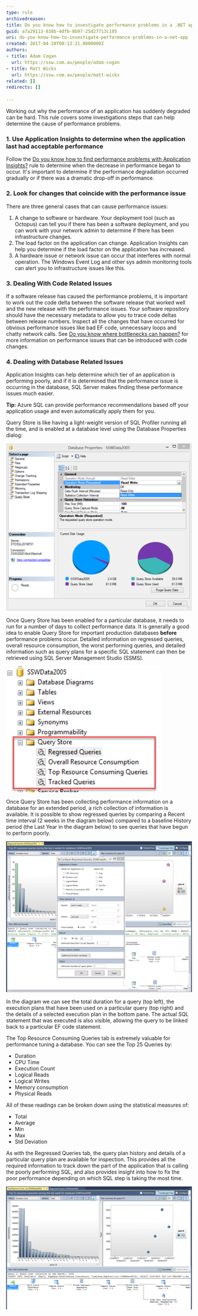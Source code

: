 ```yaml
---
type: rule
archivedreason: 
title: Do you know how to investigate performance problems in a .NET app?
guid: a7a29113-838b-4dfb-8b97-25d27713c195
uri: do-you-know-how-to-investigate-performance-problems-in-a-net-app
created: 2017-04-20T00:13:21.0000000Z
authors:
- title: Adam Cogan
  url: https://ssw.com.au/people/adam-cogan
- title: Matt Wicks
  url: https://ssw.com.au/people/matt-wicks
related: []
redirects: []

---
```


Working out why the performance of an application has suddenly degraded can be hard.  This rule covers some investigations steps that can help determine the cause of performance problems.

<!--endintro-->

### 1. Use Application Insights to determine when the application last had acceptable performance 

Follow the [Do you know how to find performance problems with Application Insights?](/do-you-know-how-to-find-performance-problems-with-application-insights) rule to determine when the decrease in performance began to occur. It's important to determine if the performance degradation occurred gradually or if there was a dramatic drop-off in performance.

### 2. Look for changes that coincide with the performance issue


There are three general cases that can cause performance issues:

1. A change to software or hardware.  Your deployment tool (such as Octopus) can tell you if there has been a software deployment, and you can work with your network admin to determine if there has been infrastructure changes.
2. The load factor on the application can change.  Application Insights can help you determine if the load factor on the application has increased.
3. A hardware issue or network issue can occur that interferes with normal operation.  The Windows Event Log and other sys admin monitoring tools can alert you to infrastructure issues like this.


### 3. Dealing With Code Related Issues


If a software release has caused the performance problems, it is important to work out the code delta between the software release that worked well and the new release with the performance issues.  Your software repository should have the necessary metadata to allow you to trace code deltas between release numbers.  Inspect all the changes that have occurred for obvious performance issues like bad EF code, unnecessary loops and chatty network calls.  See [Do you know where bottlenecks can happen?](/where-bottlenecks-can-happen) for more information on performance issues that can be introduced with code changes.

### 4. Dealing with Database Related Issues


Application Insights can help determine which tier of an application is performing poorly, and if it is determined that the performance issue is occurring in the database, SQL Server makes finding these performance issues much easier.

**Tip:** Azure SQL can provide performance recommendations based off your application usage and even automatically apply them for you.

Query Store is like having a light-weight version of SQL Profiler running all the time, and is enabled at a database level using the Database Properties dialog:

![Figure: Read Write indicates that the Query Store is setup to help us a few days later](QueryStore1.png)  

Once Query Store has been enabled for a particular database, it needs to run for a number of days to collect performance data.  It is generally a good idea to enable Query Store for important production databases      **before** performance problems occur.  Detailed information on regressed queries, overall resource consumption, the worst performing queries, and detailed information such as query plans for a specific SQL statement can then be retrieved using SQL Server Management Studio (SSMS).

![Figure: A couple of days later… Query Store can now be queried to determine which queries are now performing poorly](QueryStore3.png)  

Once Query Store has been collecting performance information on a database for an extended period, a rich collection of information is available.  It is possible to show regressed queries by comparing a Recent time interval (2 weeks in the diagram below) compared to a baseline History period (the Last Year in the diagram below) to see queries that have begun to perform poorly.

![Figure: The query store can show the top 25 regressed queries in the last 2 weeks and give suggestions on how to improve them](QueryStore2.png)  

In the diagram we can see the total duration for a query (top left), the execution plans that have been used on a particular query (top right) and the details of a selected execution plan in the bottom pane.  The actual SQL statement that was executed is also visible, allowing the query to be linked back to a particular EF code statement.

The Top Resource Consuming Queries tab is extremely valuable for performance tuning a database.  You can see the Top 25 Queries by:

* Duration
* CPU Time
* Execution Count
* Logical Reads
* Logical Writes
* Memory consumption
* Physical Reads


All of these readings can be broken down using the  statistical measures of:

* Total
* Average
* Min
* Max
* Std Deviation


As with the Regressed Queries tab, the query plan history and details of a particular query plan are available for inspection. This provides all the required information to track down the part of the application that is calling the poorly performing SQL, and also provides insight into how to fix the poor performance depending on which SQL step is taking the most time.

![](QueryStore4.png)
